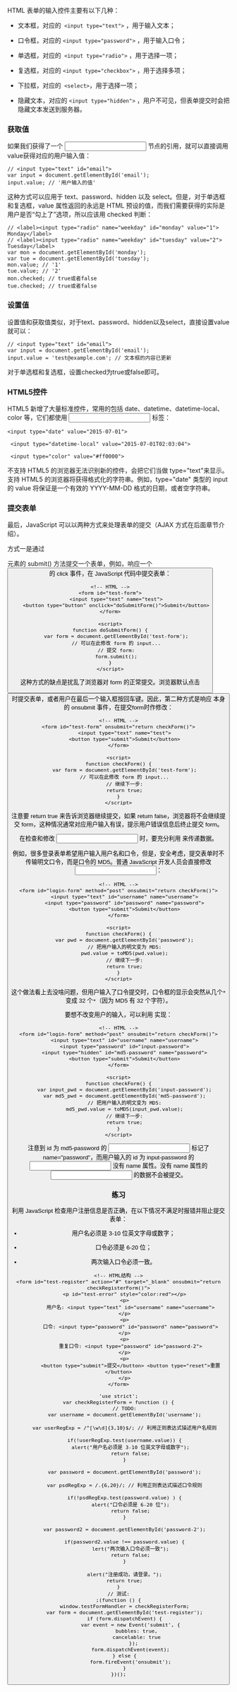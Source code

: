 HTML 表单的输入控件主要有以下几种：

- 文本框，对应的` <input type="text">` ，用于输入文本；

- 口令框，对应的 `<input type="password">` ，用于输入口令；

- 单选框，对应的` <input type="radio">` ，用于选择一项；

- 复选框，对应的 `<input type="checkbox">` ，用于选择多项；

- 下拉框，对应的` <select>`，用于选择一项；

- 隐藏文本，对应的 `<input type="hidden">` ，用户不可见，但表单提交时会把隐藏文本发送到服务器。



### 获取值

如果我们获得了一个 <input> 节点的引用，就可以直接调用value获得对应的用户输入值：
```
// <input type="text" id="email">
var input = document.getElementById('email');
input.value; // '用户输入的值'
```
这种方式可以应用于 text、password、hidden 以及 select。但是，对于单选框和复选框，value 属性返回的永远是 HTML 预设的值，而我们需要获得的实际是用户是否“勾上了”选项，所以应该用 checked 判断：
```
// <label><input type="radio" name="weekday" id="monday" value="1"> Monday</label>
// <label><input type="radio" name="weekday" id="tuesday" value="2"> Tuesday</label>
var mon = document.getElementById('monday');
var tue = document.getElementById('tuesday');
mon.value; // '1'
tue.value; // '2'
mon.checked; // true或者false
tue.checked; // true或者false
```

### 设置值

设置值和获取值类似，对于text、password、hidden以及select，直接设置value就可以：
```
// <input type="text" id="email">
var input = document.getElementById('email');
input.value = 'test@example.com'; // 文本框的内容已更新
```

对于单选框和复选框，设置checked为true或false即可。

### HTML5控件

HTML5 新增了大量标准控件，常用的包括 date、datetime、datetime-local、color 等，它们都使用 <input> 标签：
```
<input type="date" value="2015-07-01">
```
```
 <input type="datetime-local" value="2015-07-01T02:03:04">
```
```
 <input type="color" value="#ff0000">
```
不支持 HTML5 的浏览器无法识别新的控件，会把它们当做 type="text"来显示。支持 HTML5 的浏览器将获得格式化的字符串。例如，type="date" 类型的 input 的 value 将保证是一个有效的 YYYY-MM-DD 格式的日期，或者空字符串。


### 提交表单

最后，JavaScript 可以以两种方式来处理表单的提交（AJAX 方式在后面章节介绍）。

方式一是通过 <form> 元素的 submit() 方法提交一个表单，例如，响应一个 <button> 的 click 事件，在 JavaScript 代码中提交表单：
```
<!-- HTML -->
<form id="test-form">
    <input type="text" name="test">
    <button type="button" onclick="doSubmitForm()">Submit</button>
</form>

<script>
function doSubmitForm() {
    var form = document.getElementById('test-form');
    // 可以在此修改 form 的 input...
    // 提交 form:
    form.submit();
}
</script>
```

这种方式的缺点是扰乱了浏览器对 form 的正常提交。浏览器默认点击 <button type="submit"> 时提交表单，或者用户在最后一个输入框按回车键。因此，第二种方式是响应 <form> 本身的 onsubmit 事件，在提交form时作修改：

```
<!-- HTML -->
<form id="test-form" onsubmit="return checkForm()">
    <input type="text" name="test">
    <button type="submit">Submit</button>
</form>

<script>
function checkForm() {
    var form = document.getElementById('test-form');
    // 可以在此修改 form 的 input...
    // 继续下一步:
    return true;
}
</script>
```
注意要 return true 来告诉浏览器继续提交，如果 return false，浏览器将不会继续提交 form，这种情况通常对应用户输入有误，提示用户错误信息后终止提交 form。

在检查和修改 <input> 时，要充分利用 <input type="hidden"> 来传递数据。

例如，很多登录表单希望用户输入用户名和口令，但是，安全考虑，提交表单时不传输明文口令，而是口令的 MD5。普通 JavaScript 开发人员会直接修改 <input>：
```
<!-- HTML -->
<form id="login-form" method="post" onsubmit="return checkForm()">
    <input type="text" id="username" name="username">
    <input type="password" id="password" name="password">
    <button type="submit">Submit</button>
</form>

<script>
function checkForm() {
    var pwd = document.getElementById('password');
    // 把用户输入的明文变为 MD5:
    pwd.value = toMD5(pwd.value);
    // 继续下一步:
    return true;
}
</script>
```

这个做法看上去没啥问题，但用户输入了口令提交时，口令框的显示会突然从几个`*`变成 32 个`*`（因为 MD5 有 32 个字符）。

要想不改变用户的输入，可以利用 <input type="hidden"> 实现：
```
<!-- HTML -->
<form id="login-form" method="post" onsubmit="return checkForm()">
    <input type="text" id="username" name="username">
    <input type="password" id="input-password">
    <input type="hidden" id="md5-password" name="password">
    <button type="submit">Submit</button>
</form>

<script>
function checkForm() {
    var input_pwd = document.getElementById('input-password');
    var md5_pwd = document.getElementById('md5-password');
    // 把用户输入的明文变为 MD5:
    md5_pwd.value = toMD5(input_pwd.value);
    // 继续下一步:
    return true;
}
</script>
```
注意到 id 为 md5-password 的 <input> 标记了 name="password"，而用户输入的 id 为 input-password 的 <input> 没有 name 属性。没有 name 属性的 <input> 的数据不会被提交。

### 练习

利用 JavaScript 检查用户注册信息是否正确，在以下情况不满足时报错并阻止提交表单：

- 用户名必须是 3-10 位英文字母或数字；

- 口令必须是 6-20 位；

- 两次输入口令必须一致。
```
<!-- HTML结构 -->
<form id="test-register" action="#" target="_blank" onsubmit="return checkRegisterForm()">
    <p id="test-error" style="color:red"></p>
    <p>
        用户名: <input type="text" id="username" name="username">
    </p>
    <p>
        口令: <input type="password" id="password" name="password">
    </p>
    <p>
        重复口令: <input type="password" id="password-2">
    </p>
    <p>
        <button type="submit">提交</button> <button type="reset">重置</button>
    </p>
</form>
```

```
'use strict';
var checkRegisterForm = function () {
    // TODO:
    var username = document.getElementById('username');

    var userRegExp = /^[\w\d]{3,10}$/; // 利用正则表达式描述用户名规则

    if(!userRegExp.test(username.value)) {
    	alert("用户名必须是 3-10 位英文字母或数字");
	    return false;
    }

    var password = document.getElementById('password');

    var psdRegExp = /.{6,20}/; // 利用正则表达式描述口令规则
    
    if(!psdRegExp.test(password.value) ) {
    	alert("口令必须是 6-20 位");
    	return false;
    }

    var password2 = document.getElementById('password-2');
    
    if(password2.value !== password.value) {
    	lert("两次输入口令必须一致");
	    return false;
    }

    alert("注册成功，请登录。");
    return true;
}
// 测试:
;(function () {
    window.testFormHandler = checkRegisterForm;
    var form = document.getElementById('test-register');
    if (form.dispatchEvent) {
        var event = new Event('submit', {
            bubbles: true,
            cancelable: true
          });
        form.dispatchEvent(event);
    } else {
        form.fireEvent('onsubmit');
    }
})();
```
